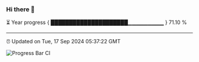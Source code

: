 ### Hi there 👋

⏳ Year progress { █████████████████████▁▁▁▁▁▁▁▁▁ } 71.10 %

---

⏰ Updated on Tue, 17 Sep 2024 05:37:22 GMT

![Progress Bar CI](https://github.com/IshwaranRudhara/GIT-ACTION/workflows/Progress%20Bar%20CI/badge.svg)
